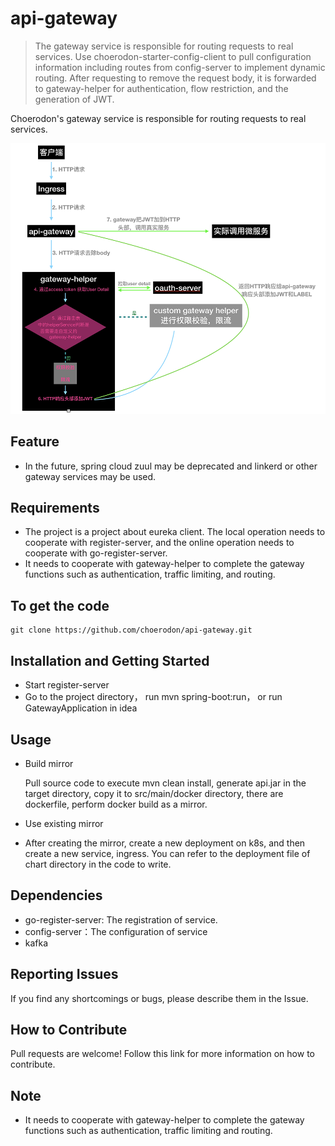 # api-gateway
> The gateway service is responsible for routing requests to real services. Use choerodon-starter-config-client to pull configuration information including routes from config-server to implement dynamic routing. After requesting to remove the request body, it is forwarded to gateway-helper for authentication, flow restriction, and the generation of JWT.

Choerodon's gateway service is responsible for routing requests to real services.

![Flow chart](screenshot/flow_chart.png)

## Feature
- In the future, spring cloud zuul may be deprecated and linkerd or other gateway services may be used.

## Requirements
- The project is a project about eureka client. The local operation needs to cooperate with register-server, and the online operation needs to cooperate with go-register-server.
- It needs to cooperate with gateway-helper to complete the gateway functions such as authentication, traffic limiting, and routing.

## To get the code

```
git clone https://github.com/choerodon/api-gateway.git

```

## Installation and Getting Started
- Start register-server
- Go to the project directory， run mvn spring-boot:run， or run GatewayApplication in idea

## Usage
- Build mirror

   Pull source code to execute mvn clean install, generate api.jar in the target directory, copy it to src/main/docker directory, there are dockerfile, perform docker build as a mirror.
- Use existing mirror


- After creating the mirror, create a new deployment on k8s, and then create a new service, ingress. You can refer to the deployment file of chart directory in the code to write.

## Dependencies
- go-register-server:   The registration of service.
- config-server：The configuration of service
- kafka

## Reporting Issues

If you find any shortcomings or bugs, please describe them in the Issue.
    
## How to Contribute
Pull requests are welcome! Follow this link for more information on how to contribute.

## Note
- It needs to cooperate with gateway-helper to complete the gateway functions such as authentication, traffic limiting and routing.
